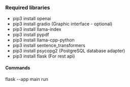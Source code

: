 ### Required libraries
* pip3 install openai
* pip3 install gradio (Graphic interface - optional)
* pip3 install llama-index
* pip3 install pypdf
* pip3 install llama-cpp-python
* pip3 install sentence_transformers
* pip3 install psycopg2 (PostgreSQL database adapter)
* pip3 install flask (For rest api)

#### Commands
flask --app main run